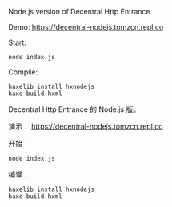 Node.js version of Decentral Http Entrance.

Demo: https://decentral-nodejs.tomzcn.repl.co

Start:

```
node index.js
```

Compile:

```
haxelib install hxnodejs
haxe build.hxml
```

Decentral Http Entrance 的 Node.js 版。

演示： https://decentral-nodejs.tomzcn.repl.co

开始：

```
node index.js
```
编译：

```
haxelib install hxnodejs
haxe build.hxml
```

